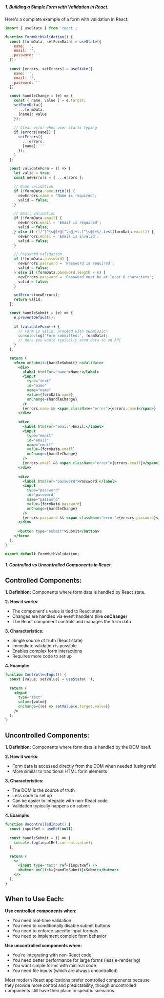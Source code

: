 ##### 1. Building a Simple Form with Validation in React.

Here's a complete example of a form with validation in React:
```jsx
import { useState } from 'react';

function FormWithValidation() {
  const [formData, setFormData] = useState({
    name: '',
    email: '',
    password: ''
  });
  
  const [errors, setErrors] = useState({
    name: '',
    email: '',
    password: ''
  });

  const handleChange = (e) => {
    const { name, value } = e.target;
    setFormData({
      ...formData,
      [name]: value
    });
    
    // Clear error when user starts typing
    if (errors[name]) {
      setErrors({
        ...errors,
        [name]: ''
      });
    }
  };

  const validateForm = () => {
    let valid = true;
    const newErrors = { ...errors };

    // Name validation
    if (!formData.name.trim()) {
      newErrors.name = 'Name is required';
      valid = false;
    }

    // Email validation
    if (!formData.email) {
      newErrors.email = 'Email is required';
      valid = false;
    } else if (!/^[^\s@]+@[^\s@]+\.[^\s@]+$/.test(formData.email)) {
      newErrors.email = 'Email is invalid';
      valid = false;
    }

    // Password validation
    if (!formData.password) {
      newErrors.password = 'Password is required';
      valid = false;
    } else if (formData.password.length < 6) {
      newErrors.password = 'Password must be at least 6 characters';
      valid = false;
    }

    setErrors(newErrors);
    return valid;
  };

  const handleSubmit = (e) => {
    e.preventDefault();
    
    if (validateForm()) {
      // Form is valid, proceed with submission
      console.log('Form submitted:', formData);
      // Here you would typically send data to an API
    }
  };

  return (
    <form onSubmit={handleSubmit} noValidate>
      <div>
        <label htmlFor="name">Name:</label>
        <input
          type="text"
          id="name"
          name="name"
          value={formData.name}
          onChange={handleChange}
        />
        {errors.name && <span className="error">{errors.name}</span>}
      </div>
      
      <div>
        <label htmlFor="email">Email:</label>
        <input
          type="email"
          id="email"
          name="email"
          value={formData.email}
          onChange={handleChange}
        />
        {errors.email && <span className="error">{errors.email}</span>}
      </div>
      
      <div>
        <label htmlFor="password">Password:</label>
        <input
          type="password"
          id="password"
          name="password"
          value={formData.password}
          onChange={handleChange}
        />
        {errors.password && <span className="error">{errors.password}</span>}
      </div>
      
      <button type="submit">Submit</button>
    </form>
  );
}

export default FormWithValidation;
```
##### 1. Controlled vs Uncontrolled Components in React.

## Controlled Components:
**1. Definition:** Components where form data is handled by React state.

**2. How it works:**
- The component's value is tied to React state
- Changes are handled via event handlers (like **onChange**)
- The React component controls and manages the form data

**3. Characteristics:** 
- Single source of truth (React state)
- Immediate validation is possible
- Enables complex form interactions
- Requires more code to set up

**4. Example:** 
```jsx
function ControlledInput() {
  const [value, setValue] = useState('');
  
  return (
    <input 
      type="text" 
      value={value} 
      onChange={(e) => setValue(e.target.value)} 
    />
  );
}
```

## Uncontrolled Components:
**1. Definition:** Components where form data is handled by the DOM itself.

**2. How it works:**
- Form data is accessed directly from the DOM when needed (using refs)
- More similar to traditional HTML form elements

**3. Characteristics:** 
- The DOM is the source of truth
- Less code to set up
- Can be easier to integrate with non-React code
- Validation typically happens on submit

**4. Example:** 
```jsx
function UncontrolledInput() {
  const inputRef = useRef(null);
  
  const handleSubmit = () => {
    console.log(inputRef.current.value);
  };
  
  return (
    <>
      <input type="text" ref={inputRef} />
      <button onClick={handleSubmit}>Submit</button>
    </>
  );
}
```

## When to Use Each:
**Use controlled components when:** 
- You need real-time validation
- You need to conditionally disable submit buttons
- You need to enforce specific input formats
- You need to implement complex form behavior

**Use uncontrolled  components when:** 

- You're integrating with non-React code
- You need better performance for large forms (less e-rendering)
- You want simple forms with minimal code
- You need file inputs (which are always uncontrolled)

Most modern React applications prefer controlled components because they provide more control and predictability, though uncontrolled components still have their place in specific scenarios.
